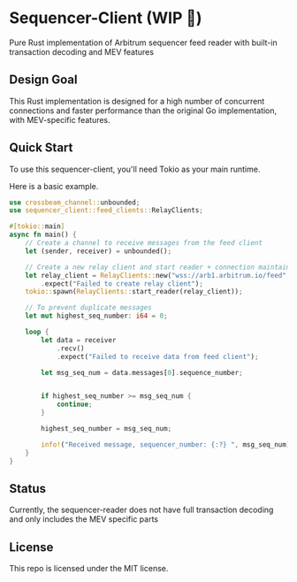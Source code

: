 # Sequencer-Client  (WIP 🚧)
Pure Rust implementation of Arbitrum sequencer feed reader with built-in transaction decoding and MEV features

## Design Goal
This Rust implementation is designed for a high number of concurrent connections and faster performance than the original Go implementation, with MEV-specific features.

## Quick Start
To use this sequencer-client, you'll need Tokio as your main runtime.

Here is a basic example.
```Rust
use crossbeam_channel::unbounded;
use sequencer_client::feed_clients::RelayClients;

#[tokio::main]
async fn main() {
    // Create a channel to receive messages from the feed client
    let (sender, receiver) = unbounded();

    // Create a new relay client and start reader + connection maintainer
    let relay_client = RelayClients::new("wss://arb1.arbitrum.io/feed", 42161, 2, 1, sender)
        .expect("Failed to create relay client");
    tokio::spawn(RelayClients::start_reader(relay_client));

    // To prevent duplicate messages
    let mut highest_seq_number: i64 = 0;

    loop {
        let data = receiver
            .recv()
            .expect("Failed to receive data from feed client");

        let msg_seq_num = data.messages[0].sequence_number;


        if highest_seq_number >= msg_seq_num {
            continue;
        }

        highest_seq_number = msg_seq_num;

        info!("Received message, sequencer_number: {:?} ", msg_seq_num);
    }
}

```

## Status
Currently, the sequencer-reader does not have full transaction decoding and only includes the MEV specific parts

## License
This repo is licensed under the MIT license.
